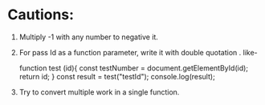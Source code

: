 # Cautions: 
1. Multiply -1 with any number to negative it.
2. For pass Id as a function parameter, write it with double quotation . like-

    function test (id){
        const testNumber = document.getElementById(id);
        return id;
    }
    const result = test("testId");
    console.log(result);

3. Try to convert multiple work in a single function.